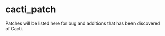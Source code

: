 cacti_patch
===========

Patches will be listed here for bug and additions that has been discovered of Cacti.
